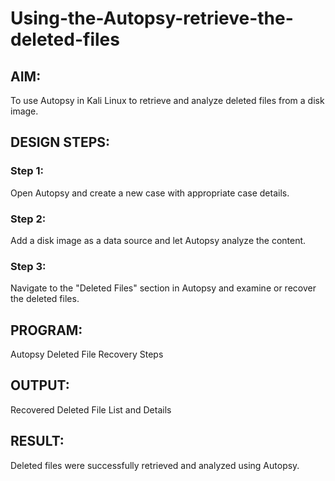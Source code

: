 # Using-the-Autopsy-retrieve-the-deleted-files
## AIM:
To use Autopsy in Kali Linux to retrieve and analyze deleted files from a disk image.

## DESIGN STEPS:
### Step 1:
Open Autopsy and create a new case with appropriate case details.

### Step 2:
Add a disk image as a data source and let Autopsy analyze the content.

### Step 3:
Navigate to the "Deleted Files" section in Autopsy and examine or recover the deleted files.

## PROGRAM:
Autopsy Deleted File Recovery Steps

## OUTPUT:
Recovered Deleted File List and Details

## RESULT:
Deleted files were successfully retrieved and analyzed using Autopsy.
